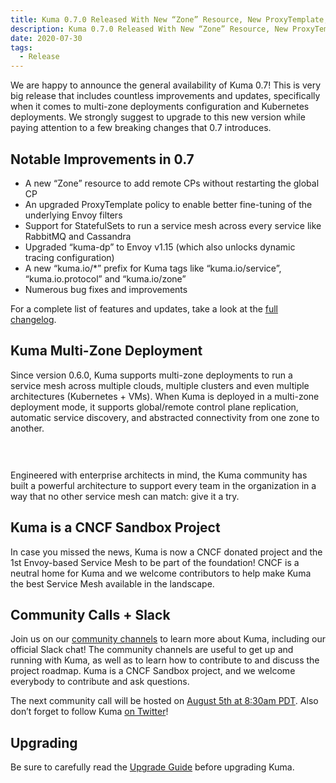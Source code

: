 ```yaml
---
title: Kuma 0.7.0 Released With New “Zone” Resource, New ProxyTemplate, StatefulSet support And More!
description: Kuma 0.7.0 Released With New “Zone” Resource, New ProxyTemplate, StatefulSet support And More!
date: 2020-07-30
tags:
  - Release
---
```


We are happy to announce the general availability of Kuma 0.7! This is very big release that includes countless improvements and updates, specifically when it comes to multi-zone deployments configuration and Kubernetes deployments. We strongly suggest to upgrade to this new version while paying attention to a few breaking changes that 0.7 introduces.

## Notable Improvements in 0.7
* A new “Zone” resource to add remote CPs without restarting the global CP
* An upgraded ProxyTemplate policy to enable better fine-tuning of the underlying Envoy filters
* Support for StatefulSets to run a service mesh across every service like RabbitMQ and Cassandra
* Upgraded “kuma-dp” to Envoy v1.15 (which also unlocks dynamic tracing configuration)
* A new “kuma.io/*” prefix for Kuma tags like “kuma.io/service”, “kuma.io.protocol” and “kuma.io/zone”
* Numerous bug fixes and improvements

For a complete list of features and updates, take a look at the [full changelog](https://github.com/kumahq/kuma/blob/master/CHANGELOG.md).

## Kuma Multi-Zone Deployment
Since version 0.6.0, Kuma supports multi-zone deployments to run a service mesh across multiple clouds, multiple clusters and even multiple architectures (Kubernetes + VMs). When Kuma is deployed in a multi-zone deployment mode, it supports global/remote control plane replication, automatic service discovery, and abstracted connectivity from one zone to another.

<center>
<img src="/images/blog/0-7-0-blog-pic.png" alt="" style=" padding-top: 20px; padding-bottom: 10px;"/>
</center>

Engineered with enterprise architects in mind, the Kuma community has built a powerful architecture to support every team in the organization in a way that no other service mesh can match: give it a try.

## Kuma is a CNCF Sandbox Project
In case you missed the news, Kuma is now a CNCF donated project and the 1st Envoy-based Service Mesh to be part of the foundation! CNCF is a neutral home for Kuma and we welcome contributors to help make Kuma the best Service Mesh available in the landscape.


## Community Calls + Slack
Join us on our [community channels](https://kuma.io/community/) to learn more about Kuma, including our official Slack chat! The community channels are useful to get up and running with Kuma, as well as to learn how to contribute to and discuss the project roadmap. Kuma is a CNCF Sandbox project, and we welcome everybody to contribute and ask questions.

The next community call will be hosted on [August 5th at 8:30am PDT](https://kuma.io/community/). Also don’t forget to follow Kuma [on Twitter](https://twitter.com/kumamesh)!

## Upgrading
Be sure to carefully read the [Upgrade Guide](https://github.com/kumahq/kuma/blob/master/UPGRADE.md) before upgrading Kuma.